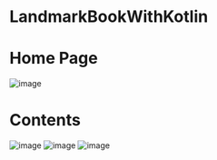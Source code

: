 # LandmarkBookWithKotlin
# Home Page
![image](https://user-images.githubusercontent.com/83028055/179411166-3517553c-3533-43c7-b62f-d94d70dd80f7.png)
# Contents
![image](https://user-images.githubusercontent.com/83028055/179411185-96296584-80ae-44ed-abd1-e5986f2809fa.png)
![image](https://user-images.githubusercontent.com/83028055/179411192-5735c67a-64d6-43ec-b700-0624a72c4046.png)
![image](https://user-images.githubusercontent.com/83028055/179411209-3921cb35-0e0f-44d4-a4ce-587bf5b2815c.png)
